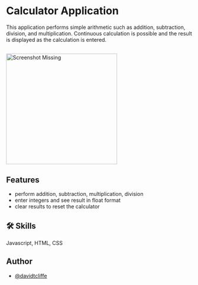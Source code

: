 # Calculator Application

This application performs simple arithmetic such as addition, subtraction, division, and multiplication. Continuous calculation is possible and the result is displayed as the calculation is entered.


## 

<img src="images\calculator-screenshot.jpg" alt="Screenshot Missing" height="300">

## Features

- perform addition, subtraction, multiplication, division
- enter integers and see result in float format
- clear results to reset the calculator


## 🛠 Skills
Javascript, HTML, CSS


## Author
- [@davidtcliffe](https://github.com/davidcliffe)
